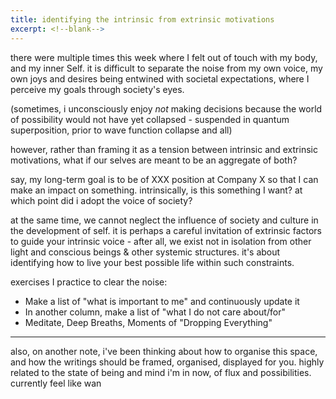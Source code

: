 ```yaml
---
title: identifying the intrinsic from extrinsic motivations
excerpt: <!--blank-->
---
```


there were multiple times this week where I felt out of touch with my body, and my inner Self. it is difficult to separate the noise from my own voice, my own joys and desires being entwined with societal expectations, where I perceive my goals through society's eyes. 

(sometimes, i unconsciously enjoy *not* making decisions because the world of possibility would not have yet collapsed - suspended in quantum superposition, prior to wave function collapse and all)

however, rather than framing it as a tension between intrinsic and extrinsic motivations, what if our selves are meant to be an aggregate of both?

say, my long-term goal is to be of XXX position at Company X so that I can make an impact on something. intrinsically, is this something I want? at which point did i adopt the voice of society?

at the same time, we cannot neglect the influence of society and culture in the development of self. it is perhaps a careful invitation of extrinsic factors to guide your intrinsic voice - after all, we exist not in isolation from other light and conscious beings & other systemic structures. it's about identifying how to live your best possible life within such constraints.


exercises I practice to clear the noise:
- Make a list of "what is important to me" and continuously update it
- In another column, make a list of "what I do not care about/for"
- Meditate, Deep Breaths, Moments of "Dropping Everything"

---

also, on another note, i've been thinking about how to organise this space, and how the writings should be framed, organised, displayed for you. highly related to the state of being and mind i'm in now, of flux and possibilities. currently feel like wan